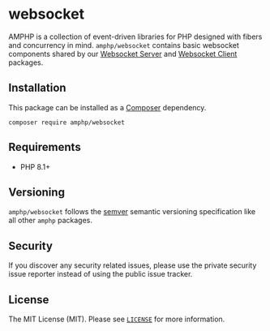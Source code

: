 # websocket

AMPHP is a collection of event-driven libraries for PHP designed with fibers and concurrency in mind. `amphp/websocket` contains basic websocket components shared by our [Websocket Server](https://github.com/amphp/websocket-server) and [Websocket Client](https://github.com/amphp/websocket-client) packages.

## Installation

This package can be installed as a [Composer](https://getcomposer.org/) dependency.

```
composer require amphp/websocket
```

## Requirements

* PHP 8.1+

## Versioning

`amphp/websocket` follows the [semver](http://semver.org/) semantic versioning specification like all other `amphp` packages.

## Security

If you discover any security related issues, please use the private security issue reporter instead of using the public issue tracker.

## License

The MIT License (MIT). Please see [`LICENSE`](./LICENSE) for more information.

